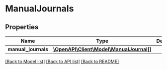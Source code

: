 # ManualJournals

## Properties
Name | Type | Description | Notes
------------ | ------------- | ------------- | -------------
**manual_journals** | [**\OpenAPI\Client\Model\ManualJournal[]**](ManualJournal.md) |  | [optional] 

[[Back to Model list]](../README.md#documentation-for-models) [[Back to API list]](../README.md#documentation-for-api-endpoints) [[Back to README]](../README.md)


